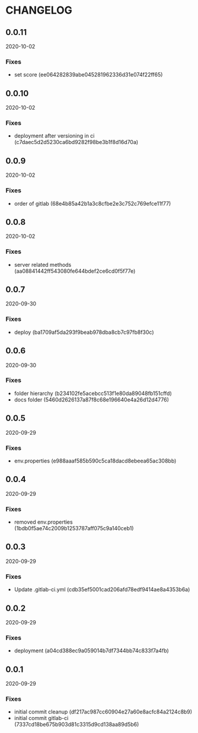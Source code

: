 # CHANGELOG

<!--- next entry here -->

## 0.0.11
2020-10-02

### Fixes

- set score (ee064282839abe045281962336d31e074f22ff65)

## 0.0.10
2020-10-02

### Fixes

- deployment after versioning in ci (c7daec5d2d5230ca6bd9282f98be3b1f8d16d70a)

## 0.0.9
2020-10-02

### Fixes

- order of gitlab (68e4b85a42b1a3c8cfbe2e3c752c769efce11f77)

## 0.0.8
2020-10-02

### Fixes

- server related methods (aa08841442ff543080fe644bdef2ce6cd0f5f77e)

## 0.0.7
2020-09-30

### Fixes

- deploy (ba1709af5da293f9beab978dba8cb7c97fb8f30c)

## 0.0.6
2020-09-30

### Fixes

- folder hierarchy (b234102fe5acebcc513f1e80da89048fb151cffd)
- docs folder (5460d2626137a87f8c68e196640e4a26d12d4776)

## 0.0.5
2020-09-29

### Fixes

- env.properties (e988aaaf585b590c5ca18dacd8ebeea65ac308bb)

## 0.0.4
2020-09-29

### Fixes

- removed env.properties (1bdb0f5ae74c2009b1253787aff075c9a140ceb1)

## 0.0.3
2020-09-29

### Fixes

- Update .gitlab-ci.yml (cdb35ef5001cad206afd78edf9414ae8a4353b6a)

## 0.0.2
2020-09-29

### Fixes

- deployment (a04cd388ec9a059014b7df7344bb74c833f7a4fb)

## 0.0.1
2020-09-29

### Fixes

- initial commit cleanup (df217ac987cc60904e27a60e8acfc84a2124c8b9)
- initial commit gitlab-ci (7337cd18be675b903d81c3315d9cd138aa89d5b6)